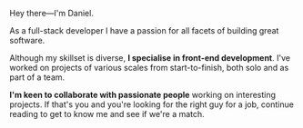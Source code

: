 Hey there—I'm Daniel.

As a full-stack developer I have a passion for all facets of building great
software.

Although my skillset is diverse, **I specialise in front-end development**. I've
worked on projects of various scales from start-to-finish, both solo and as
part of a team.

**I'm keen to collaborate with passionate people** working on interesting projects.
If that's you and you're looking for the right guy for a job, continue reading to
get to know me and see if we're a match.
